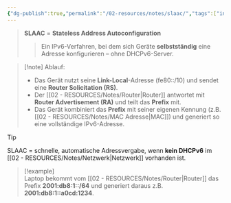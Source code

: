 ```yaml
---
{"dg-publish":true,"permalink":"/02-resources/notes/slaac/","tags":["informatik/netzwerk/protokoll","informatik/netzwerk/ip/ipv6"],"noteIcon":"","updated":"2025-09-10T16:35:34.854+02:00"}
---
```


> **SLAAC** = **Stateless Address Autoconfiguration**
> 
> > Ein IPv6-Verfahren, bei dem sich Geräte **selbstständig** eine Adresse konfigurieren – ohne DHCPv6-Server.


> [!note] Ablauf:
> 
> - Das Gerät nutzt seine **Link-Local**-Adresse (fe80::/10) und sendet eine **Router Solicitation (RS)**.
> - Der [[02 - RESOURCES/Notes/Router\|Router]] antwortet mit **Router Advertisement (RA)** und teilt das **Prefix** mit.
> - Das Gerät kombiniert das **Prefix** mit seiner eigenen Kennung (z.B. [[02 - RESOURCES/Notes/MAC Adresse\|MAC]]) und generiert so eine vollständige IPv6-Adresse.

> [!tip]  
> SLAAC = schnelle, automatische Adressvergabe, wenn **kein DHCPv6** im [[02 - RESOURCES/Notes/Netzwerk\|Netzwerk]] vorhanden ist.

> [!example]  
> Laptop bekommt vom [[02 - RESOURCES/Notes/Router\|Router]] das Prefix **2001:db8:1::/64** und generiert daraus z.B. **2001:db8:1::a0cd:1234**.